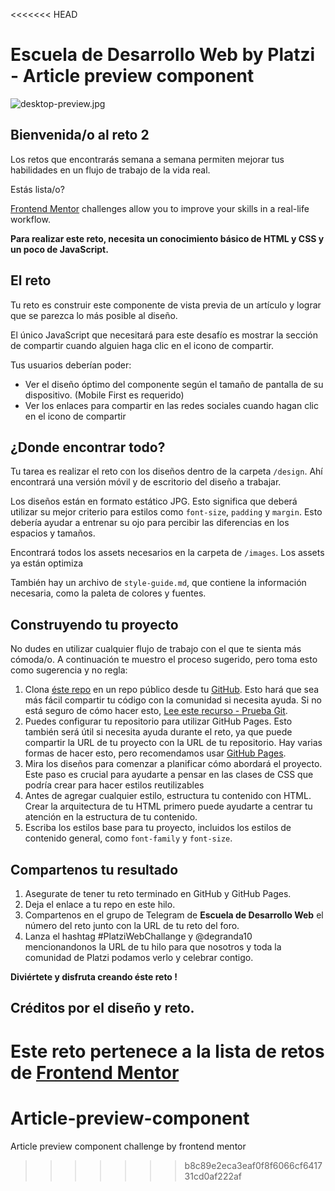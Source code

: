 <<<<<<< HEAD
# Escuela de Desarrollo Web by Platzi - Article preview component

![desktop-preview.jpg](https://static.platzi.com/media/user_upload/desktop-preview-948e0f8f-7bf6-42ec-a925-e03f1dde08fd.jpg)

## Bienvenida/o al reto 2

Los retos que encontrarás semana a semana permiten mejorar tus habilidades en un flujo de trabajo de la vida real.

Estás lista/o?

[Frontend Mentor](https://www.frontendmentor.io) challenges allow you to improve your skills in a real-life workflow.

**Para realizar este reto, necesita un conocimiento básico de HTML y CSS y un poco de JavaScript.**

## El reto

Tu reto es construir este componente de vista previa de un artículo y lograr que se parezca lo más posible al diseño.

El único JavaScript que necesitará para este desafío es mostrar la sección de compartir cuando alguien haga clic en el icono de compartir.

Tus usuarios deberían poder:

- Ver el diseño óptimo del componente según el tamaño de pantalla de su dispositivo. (Mobile First es requerido)
- Ver los enlaces para compartir en las redes sociales cuando hagan clic en el icono de compartir

## ¿Donde encontrar todo?

Tu tarea es realizar el reto con los diseños dentro de la carpeta `/design`. Ahí encontrará una versión móvil y de escritorio del diseño a trabajar.

Los diseños están en formato estático JPG. Esto significa que deberá utilizar su mejor criterio para estilos como `font-size`, `padding` y `margin`. Esto debería ayudar a entrenar su ojo para percibir las diferencias en los espacios y tamaños.

Encontrará todos los assets necesarios en la carpeta de `/images`. Los assets ya están optimiza

También hay un archivo de `style-guide.md`, que contiene la información necesaria, como la paleta de colores y fuentes.

## Construyendo tu proyecto

No dudes en utilizar cualquier flujo de trabajo con el que te sienta más cómoda/o. A continuación te muestro el proceso sugerido, pero toma esto como sugerencia y no regla:

1. Clona [éste repo](https://github.com/platzi/reto-componente-de-vista-previa-de-articulo) en un repo público desde tu [GitHub](https://github.com/). Esto hará que sea más fácil compartir tu código con la comunidad si necesita ayuda. Si no está seguro de cómo hacer esto, [Lee este recurso - Prueba Git](https://try.github.io/).
2. Puedes configurar tu repositorio para utilizar GitHub Pages. Esto también será útil si necesita ayuda durante el reto, ya que puede compartir la URL de tu proyecto con la URL de tu repositorio. Hay varias formas de hacer esto, pero recomendamos usar [GitHub Pages](https://pages.github.com/).
3. Mira los diseños para comenzar a planificar cómo abordará el proyecto. Este paso es crucial para ayudarte a pensar en las clases de CSS que podría crear para hacer estilos reutilizables
4. Antes de agregar cualquier estilo, estructura tu contenido con HTML. Crear la arquitectura de tu HTML primero puede ayudarte a centrar tu atención en la estructura de tu contenido.
5. Escriba los estilos base para tu proyecto, incluidos los estilos de contenido general, como `font-family` y `font-size`.

## Compartenos tu resultado

1. Asegurate de tener tu reto terminado en GitHub y GitHub Pages.
2. Deja el enlace a tu repo en este hilo.
2. Compartenos en el grupo de Telegram de **Escuela de Desarrollo Web** el número del reto junto con la URL de tu reto del foro.
3. Lanza el hashtag #PlatziWebChallange y @degranda10 mencionandonos la URL de tu hilo para que nosotros y toda la comunidad de Platzi podamos verlo y celebrar contigo.

**Diviértete y disfruta creando éste reto !**

## Créditos por el diseño y reto.

Este reto pertenece a la lista de retos de [Frontend Mentor](https://www.frontendmentor.io/)
=======
# Article-preview-component
Article preview component challenge by frontend mentor
>>>>>>> b8c89e2eca3eaf0f8f6066cf641731cd0af222af
